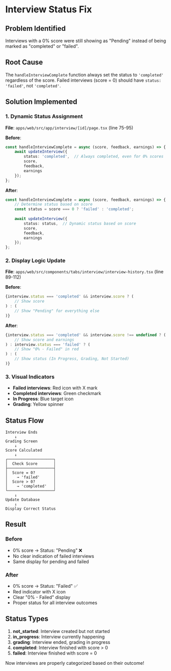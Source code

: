 # Interview Status Fix

## Problem Identified

Interviews with a 0% score were still showing as "Pending" instead of being marked as "completed" or "failed".

## Root Cause

The `handleInterviewComplete` function always set the status to `'completed'` regardless of the score. Failed interviews (score = 0) should have `status: 'failed'`, not `'completed'`.

## Solution Implemented

### 1. Dynamic Status Assignment
**File**: `apps/web/src/app/interview/[id]/page.tsx` (line 75-95)

**Before**:
```typescript
const handleInterviewComplete = async (score, feedback, earnings) => {
    await updateInterview({
        status: 'completed',  // Always completed, even for 0% scores
        score,
        feedback,
        earnings
    });
};
```

**After**:
```typescript
const handleInterviewComplete = async (score, feedback, earnings) => {
    // Determine status based on score
    const status = score === 0 ? 'failed' : 'completed';
    
    await updateInterview({
        status: status,  // Dynamic status based on score
        score,
        feedback,
        earnings
    });
};
```

### 2. Display Logic Update
**File**: `apps/web/src/components/tabs/interview/interview-history.tsx` (line 89-112)

**Before**:
```typescript
{interview.status === 'completed' && interview.score ? (
    // Show score
) : (
    // Show "Pending" for everything else
)}
```

**After**:
```typescript
{interview.status === 'completed' && interview.score !== undefined ? (
    // Show score and earnings
) : interview.status === 'failed' ? (
    // Show "0% - Failed" in red
) : (
    // Show status (In Progress, Grading, Not Started)
)}
```

### 3. Visual Indicators
- **Failed interviews**: Red icon with X mark
- **Completed interviews**: Green checkmark
- **In Progress**: Blue target icon
- **Grading**: Yellow spinner

## Status Flow

```
Interview Ends
    ↓
Grading Screen
    ↓
Score Calculated
    ↓
┌────────────────────┐
│  Check Score       │
├────────────────────┤
│  Score = 0?        │
│    → 'failed'      │
│  Score > 0?        │
│    → 'completed'   │
└────────────────────┘
    ↓
Update Database
    ↓
Display Correct Status
```

## Result

### Before
- 0% score → Status: "Pending" ❌
- No clear indication of failed interviews
- Same display for pending and failed

### After
- 0% score → Status: "Failed" ✅
- Red indicator with X icon
- Clear "0% - Failed" display
- Proper status for all interview outcomes

## Status Types

1. **not_started**: Interview created but not started
2. **in_progress**: Interview currently happening
3. **grading**: Interview ended, grading in progress
4. **completed**: Interview finished with score > 0
5. **failed**: Interview finished with score = 0

Now interviews are properly categorized based on their outcome!
